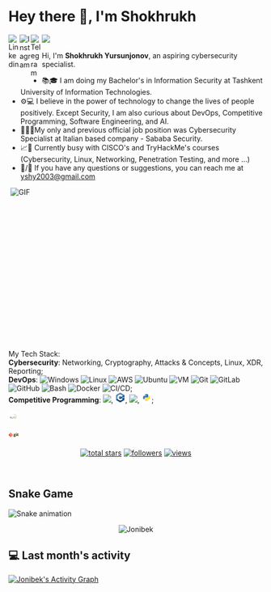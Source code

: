 <h1> Hey there 👋, I'm Shokhrukh</h1>

<a href="https://www.linkedin.com/in/yursunjonov/">
  <img align="left" alt="Linkedin" width="22px" src="https://raw.githubusercontent.com/peterthehan/peterthehan/master/assets/linkedin.svg" />
</a>

<a href="https://instagram.com/sean_syy">
  <img align="left" alt="Instagram" width="22px" src="https://camo.githubusercontent.com/c9dacf0f25a1489fdbc6c0d2b41cda58b77fa210a13a886d6f99e027adfbd358/68747470733a2f2f6564656e742e6769746875622e696f2f537570657254696e7949636f6e732f696d616765732f7376672f696e7374616772616d2e737667" />
</a>

<a href="https://t.me/ysh_siuuu">
  <img align="left" alt="Telegram" width="22px" src="https://camo.githubusercontent.com/f4b401dd7cd9b7840fd31acafd49e151a80e4c9600bf219934461b96dd98e013/68747470733a2f2f6564656e742e6769746875622e696f2f537570657254696e7949636f6e732f696d616765732f7376672f74656c656772616d2e737667" />
</a>

![](https://visitor-badge.glitch.me/badge?page_id=ShokhrukhYursunjonov.ShokhrukhYursunjonov)

Hi, I'm <b>Shokhrukh Yursunjonov</b>, an aspiring cybersecurity specialist.
- 📚🎓 I am doing my Bachelor's in Information Security at Tashkent University of Information Technologies. 
- ⚙️💻 I believe in the power of technology to change the lives of people positively. Except Security, I am also curious about DevOps, Competitive Programming, Software Engineering, and AI. 
- 🔐👨‍💻My only and previous official job position was Cybersecurity Specialist at Italian based company - Sababa Security.
- 📈📖 Currently busy with CISCO's and TryHackMe's courses (Cybersecurity, Linux, Networking, Penetration Testing, and more ...)
- 💼/💬 If you have any questions or suggestions, you can reach me at yshy2003@gmail.com

<img align="right" alt="GIF" src="https://github.com/abhisheknaiidu/abhisheknaiidu/blob/master/code.gif?raw=true" width="500" height="320" />

My Tech Stack:<br>
<b>Cybersecurity</b>: Networking, Cryptography, Attacks & Concepts, Linux, XDR, Reporting;<br>
<b>DevOps</b>: <img alt="Windows" width="22px" src="https://user-images.githubusercontent.com/69764265/176158241-8267894a-619a-4c92-9df4-39ef845e147f.png"/> <img alt="Linux" width="22px" src="https://user-images.githubusercontent.com/69764265/176156759-1436a827-07cf-4ee7-a67f-e98a0ad37b4f.png"/> <img alt="AWS" width="22px" height="22px" src="https://user-images.githubusercontent.com/69764265/176164441-b99324bc-428f-4205-ba8a-de15b06c06f3.png"/> <img alt="Ubuntu" width="22px" src="https://user-images.githubusercontent.com/69764265/176158364-9111cf29-f200-4ec9-aced-f2f4b849d531.png"/> <img alt="VM" width="22px" src="https://user-images.githubusercontent.com/69764265/176161508-4429e6df-b741-43fd-acb5-fd355a28467d.png"/> <img alt="Git" width="22px" src="https://user-images.githubusercontent.com/69764265/176158098-6bfd9a51-0cf0-46fc-bc71-9e08671c8c3b.png"/> <img alt="GitLab" width="22px" src="https://user-images.githubusercontent.com/69764265/176158517-20ad5631-58d1-4a73-b363-f9cc614f2237.png"/> <img alt="GitHub" width="22px" src="https://user-images.githubusercontent.com/69764265/176158124-7c01573a-bdc3-4f2e-8fc6-4c5479d01407.png"/> <img alt="Bash" width="22px" src="https://user-images.githubusercontent.com/69764265/176163993-1b662c3c-a961-4c25-b604-691576096a24.png"/> <img alt="Docker" width="22px" src="https://user-images.githubusercontent.com/69764265/176157352-be530d53-a9be-4f96-b48e-7e0ef8b222cc.png"/> <img alt="CI/CD" width="22px" src="https://user-images.githubusercontent.com/69764265/176161835-39b43a1c-c87e-490f-9111-79c057121640.png"/>;<br>
<b>Competitive Programming</b>: <img height="20" src="https://user-images.githubusercontent.com/69764265/176168040-e0a4e929-2952-4503-bc5e-eb669de42e3c.png">, <img height="20" src="https://raw.githubusercontent.com/github/explore/80688e429a7d4ef2fca1e82350fe8e3517d3494d/topics/cpp/cpp.png">, <img height="20" src="https://user-images.githubusercontent.com/69764265/176163263-4a1726c8-a5dd-43d9-b1fd-196ebd17f614.png">, <img height="20" src="https://raw.githubusercontent.com/github/explore/80688e429a7d4ef2fca1e82350fe8e3517d3494d/topics/python/python.png">;<br>

<code><img height="20" src="https://raw.githubusercontent.com/github/explore/80688e429a7d4ef2fca1e82350fe8e3517d3494d/topics/mysql/mysql.png"></code>

<code><img height="20" src="https://raw.githubusercontent.com/github/explore/80688e429a7d4ef2fca1e82350fe8e3517d3494d/topics/git/git.png"></code>

<p align="center">
  <a href="https://github.com/MJony05?tab=repositories&sort=stargazers">
    <img alt="total stars" title="Total stars on GitHub" src="https://custom-icon-badges.herokuapp.com/badge/dynamic/json?logo=star&color=55960c&labelColor=488207&label=Stars&style=for-the-badge&query=%24.stars&url=https://api.github-star-counter.workers.dev/user/MJony05"/></a>
  <a href="https://github.com/MJony05?tab=followers">
    <img alt="followers" title="Follow me on Github" src="https://custom-icon-badges.herokuapp.com/github/followers/MJony05?color=236ad3&labelColor=1155ba&style=for-the-badge&logo=person-add&label=Followers&logoColor=white"/></a>
  <a href="https://github.com/MJony05">
    <img alt="views" title="GitHub profile views" src="https://shields-io-visitor-counter.herokuapp.com/badge?page=MJony05&style=for-the-badge"/></a>
</p>

<br />

## Snake Game

![Snake animation](https://github.com/mirsaid-mirzohidov/mirsaid-mirzohidov/blob/output/github-contribution-grid-snake.svg)

<p align="center"> <img src="https://github-readme-stats.vercel.app/api?username=MJony05&show_icons=true&theme=gotham" alt="Jonibek" />

## 💻 Last month's activity

<!-- https://github.com/clevercoderr/github-readme-activity-graph -->

<a href=""><img alt="Jonibek's Activity Graph" src="https://activity-graph.herokuapp.com/graph?username=MJony05&bg_color=1F222E&color=F8D866&line=F85D7F&point=FFFFFF&hide_border=true" /></a>

<!--  |                                                     Preview                                                     |
 | :-------------------------------------------------------------------------------------------------------------: |
 | ![image](https://git-trophy-tests.vercel.app/?username=ThnksCJ&theme=algolia&no-frame=true&column=7)![image](https://user-images.githubusercontent.com/20955511/103046275-5c3c6080-4590-11eb-8c86-0656d3477a56.png)                                                         |



<!-- - 🔭 I’m currently working on Frontend Development -->
<!-- - 🌱 I’m currently learning React Js  -->
<!-- - 👯 I’m looking to collaborate on OpenSource -->
<!-- - 🤔 I’m looking for help with ... -->
<!-- - 💬 Ask me about Frontend Development -->
<!-- - 📫 How to reach me: ... -->
<!-- - 😄 Pronouns: ... -->
<!-- - ⚡ Fun fact: ... -->
